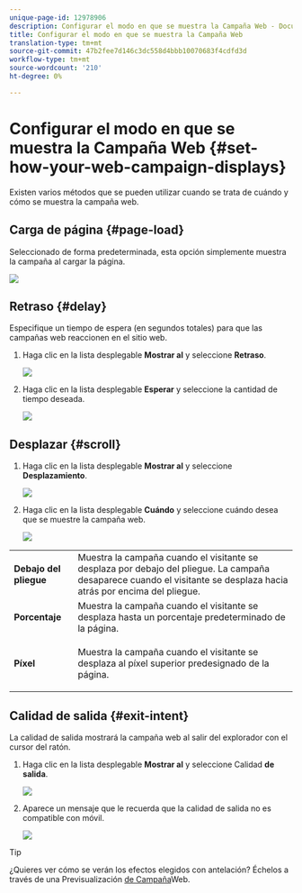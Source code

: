 ```yaml
---
unique-page-id: 12978906
description: Configurar el modo en que se muestra la Campaña Web - Documentos de marketing - Documentación del producto
title: Configurar el modo en que se muestra la Campaña Web
translation-type: tm+mt
source-git-commit: 47b2fee7d146c3dc558d4bbb10070683f4cdfd3d
workflow-type: tm+mt
source-wordcount: '210'
ht-degree: 0%

---
```



# Configurar el modo en que se muestra la Campaña Web {#set-how-your-web-campaign-displays}

Existen varios métodos que se pueden utilizar cuando se trata de cuándo y cómo se muestra la campaña web.

## Carga de página {#page-load}

Seleccionado de forma predeterminada, esta opción simplemente muestra la campaña al cargar la página.

![](assets/pl1.png)

## Retraso {#delay}

Especifique un tiempo de espera (en segundos totales) para que las campañas web reaccionen en el sitio web.

1. Haga clic en la lista desplegable **Mostrar al** y seleccione **Retraso**.

   ![](assets/d1.png)

1. Haga clic en la lista desplegable **Esperar** y seleccione la cantidad de tiempo deseada.

   ![](assets/d2.png)

## Desplazar {#scroll}

1. Haga clic en la lista desplegable **Mostrar al** y seleccione **Desplazamiento**.

   ![](assets/s1.png)

1. Haga clic en la lista desplegable **Cuándo** y seleccione cuándo desea que se muestre la campaña web.

   ![](assets/s2.png)

<table> 
 <tbody> 
  <tr> 
   <td><strong>Debajo del pliegue</strong></td> 
   <td>Muestra la campaña cuando el visitante se desplaza por debajo del pliegue. La campaña desaparece cuando el visitante se desplaza hacia atrás por encima del pliegue.</td> 
  </tr> 
  <tr> 
   <td><strong>Porcentaje</strong></td> 
   <td>Muestra la campaña cuando el visitante se desplaza hasta un porcentaje predeterminado de la página.</td> 
  </tr> 
  <tr> 
   <td><strong>Píxel</strong></td> 
   <td><p>Muestra la campaña cuando el visitante se desplaza al píxel superior predesignado de la página.</p></td> 
  </tr> 
 </tbody> 
</table>

## Calidad de salida {#exit-intent}

La calidad de salida mostrará la campaña web al salir del explorador con el cursor del ratón.

1. Haga clic en la lista desplegable **Mostrar al** y seleccione Calidad **de salida**.

   ![](assets/ei1.png)

1. Aparece un mensaje que le recuerda que la calidad de salida no es compatible con móvil.

   ![](assets/ei2.png)

>[!TIP]
>
>¿Quieres ver cómo se verán los efectos elegidos con antelación? Échelos a través de una Previsualización [de Campaña](preview-and-test-a-web-campaign.md)Web.

